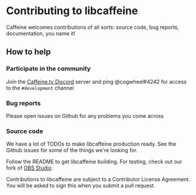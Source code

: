 Contributing to libcaffeine
===========================

Caffeine welcomes contributions of all sorts: source code, bug reports, documentation, you name it!

## How to help

### Participate in the community

Join the [Caffeine.tv Discord](https://discordapp.com/invite/caffeine) server and ping @cogwheel#4242 for access to the
`#development` channel

### Bug reports

Please open issues on Github for any problems you come across

### Source code

We have a lot of TODOs to make libcaffeine production ready. See the Github issues for some of the things we're looking
for.

Follow the README to get libcaffeine building. For testing, check out our fork of
[OBS Studio](https://github.com/caffeinetv/obs-studio).

Contributions to libcaffeine are subject to a Contributor License Agreement. You will be asked to sign this when you
submit a pull request.
